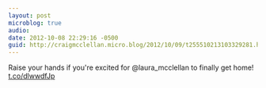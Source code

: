 ```yaml
---
layout: post
microblog: true
audio: 
date: 2012-10-08 22:29:16 -0500
guid: http://craigmcclellan.micro.blog/2012/10/09/t255510213103329281.html
---
```

Raise your hands if you're excited for @laura_mcclellan to finally get home! [t.co/dlwwdfJp](http://t.co/dlwwdfJp)
